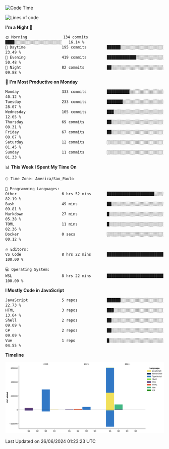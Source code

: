 <!--START_SECTION:waka-->
![Code Time](http://img.shields.io/badge/Code%20Time-2%2C563%20hrs%2043%20mins-blue)

![Lines of code](https://img.shields.io/badge/From%20Hello%20World%20I%27ve%20Written-1.0%20million%20lines%20of%20code-blue)

**I'm a Night 🦉** 

```text
🌞 Morning                134 commits         ████░░░░░░░░░░░░░░░░░░░░░   16.14 % 
🌆 Daytime                195 commits         ██████░░░░░░░░░░░░░░░░░░░   23.49 % 
🌃 Evening                419 commits         █████████████░░░░░░░░░░░░   50.48 % 
🌙 Night                  82 commits          ██░░░░░░░░░░░░░░░░░░░░░░░   09.88 % 
```
📅 **I'm Most Productive on Monday** 

```text
Monday                   333 commits         ██████████░░░░░░░░░░░░░░░   40.12 % 
Tuesday                  233 commits         ███████░░░░░░░░░░░░░░░░░░   28.07 % 
Wednesday                105 commits         ███░░░░░░░░░░░░░░░░░░░░░░   12.65 % 
Thursday                 69 commits          ██░░░░░░░░░░░░░░░░░░░░░░░   08.31 % 
Friday                   67 commits          ██░░░░░░░░░░░░░░░░░░░░░░░   08.07 % 
Saturday                 12 commits          ░░░░░░░░░░░░░░░░░░░░░░░░░   01.45 % 
Sunday                   11 commits          ░░░░░░░░░░░░░░░░░░░░░░░░░   01.33 % 
```


📊 **This Week I Spent My Time On** 

```text
🕑︎ Time Zone: America/Sao_Paulo

💬 Programming Languages: 
Other                    6 hrs 52 mins       █████████████████████░░░░   82.19 % 
Bash                     49 mins             ██░░░░░░░░░░░░░░░░░░░░░░░   09.81 % 
Markdown                 27 mins             █░░░░░░░░░░░░░░░░░░░░░░░░   05.38 % 
TOML                     11 mins             █░░░░░░░░░░░░░░░░░░░░░░░░   02.36 % 
Docker                   0 secs              ░░░░░░░░░░░░░░░░░░░░░░░░░   00.12 % 

🔥 Editors: 
VS Code                  8 hrs 22 mins       █████████████████████████   100.00 % 

💻 Operating System: 
WSL                      8 hrs 22 mins       █████████████████████████   100.00 % 
```

**I Mostly Code in JavaScript** 

```text
JavaScript               5 repos             ██████░░░░░░░░░░░░░░░░░░░   22.73 % 
HTML                     3 repos             ███░░░░░░░░░░░░░░░░░░░░░░   13.64 % 
Shell                    2 repos             ██░░░░░░░░░░░░░░░░░░░░░░░   09.09 % 
C#                       2 repos             ██░░░░░░░░░░░░░░░░░░░░░░░   09.09 % 
Vue                      1 repo              █░░░░░░░░░░░░░░░░░░░░░░░░   04.55 % 
```



**Timeline**

![Lines of Code chart](https://raw.githubusercontent.com/jonhoffmam/jonhoffmam/master/assets/bar_graph.png)


 Last Updated on 26/06/2024 01:23:23 UTC
<!--END_SECTION:waka-->
